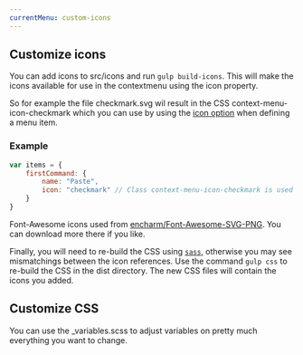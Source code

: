 ```yaml
---
currentMenu: custom-icons
---
```


## Customize icons

You can add icons to src/icons and run ``gulp build-icons``. This will make the icons available for use in the contextmenu using the icon property.

So for example the file checkmark.svg wil result in the CSS context-menu-icon-checkmark which you can use by using the [icon option](items#icon) when defining a menu item.

### Example

```javascript
var items = {
    firstCommand: {        
        name: "Paste",
        icon: "checkmark" // Class context-menu-icon-checkmark is used on the menu item. This is generated from checkmark.svg
    }
}
```

Font-Awesome icons used from [encharm/Font-Awesome-SVG-PNG](https://github.com/encharm/Font-Awesome-SVG-PNG). You can download more there if you like.

Finally, you will need to re-build the CSS using [`sass`](http://sass-lang.com), otherwise you may see mismatchings between the icon references. Use the command ``gulp css`` to re-build the CSS in the dist directory. The new CSS files will contain the icons you added.

## Customize CSS

You can use the _variables.scss to adjust variables on pretty much everything you want to change.
